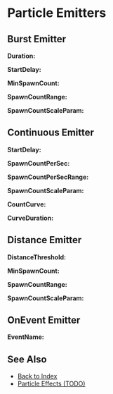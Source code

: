 # Particle Emitters

<!-- PAGE IS TODO -->

## Burst Emitter

**Duration:**

**StartDelay:**

**MinSpawnCount:**

**SpawnCountRange:**

**SpawnCountScaleParam:**

## Continuous Emitter

**StartDelay:**

**SpawnCountPerSec:**

**SpawnCountPerSecRange:**

**SpawnCountScaleParam:**

**CountCurve:**

**CurveDuration:**

## Distance Emitter

**DistanceThreshold:**

**MinSpawnCount:**

**SpawnCountRange:**

**SpawnCountScaleParam:**

## OnEvent Emitter

**EventName:**

## See Also

* [Back to Index](../../index.md)
* [Particle Effects (TODO)](particle-effects-overview.md)
